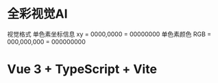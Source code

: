 # 全彩视觉AI

视觉格式
单色素坐标信息 xy = 0000,0000 = 00000000
单色素颜色 RGB = 000,000,000 = 000000000


# Vue 3 + TypeScript + Vite
